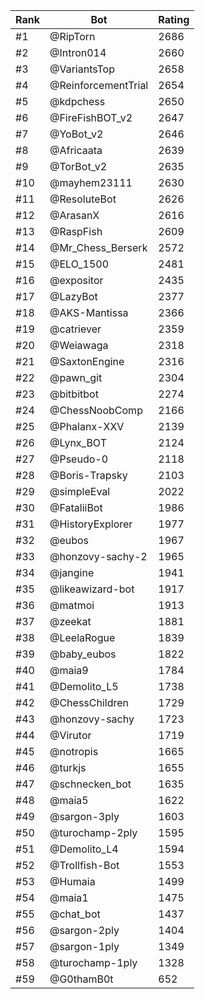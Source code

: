 Rank|Bot|Rating
---|---|---
#1|@RipTorn|2686
#2|@Intron014|2660
#3|@VariantsTop|2658
#4|@ReinforcementTrial|2654
#5|@kdpchess|2650
#6|@FireFishBOT_v2|2647
#7|@YoBot_v2|2646
#8|@Africaata|2639
#9|@TorBot_v2|2635
#10|@mayhem23111|2630
#11|@ResoluteBot|2626
#12|@ArasanX|2616
#13|@RaspFish|2609
#14|@Mr_Chess_Berserk|2572
#15|@ELO_1500|2481
#16|@expositor|2435
#17|@LazyBot|2377
#18|@AKS-Mantissa|2366
#19|@catriever|2359
#20|@Weiawaga|2318
#21|@SaxtonEngine|2316
#22|@pawn_git|2304
#23|@bitbitbot|2274
#24|@ChessNoobComp|2166
#25|@Phalanx-XXV|2139
#26|@Lynx_BOT|2124
#27|@Pseudo-0|2118
#28|@Boris-Trapsky|2103
#29|@simpleEval|2022
#30|@FataliiBot|1986
#31|@HistoryExplorer|1977
#32|@eubos|1967
#33|@honzovy-sachy-2|1965
#34|@jangine|1941
#35|@likeawizard-bot|1917
#36|@matmoi|1913
#37|@zeekat|1881
#38|@LeelaRogue|1839
#39|@baby_eubos|1822
#40|@maia9|1784
#41|@Demolito_L5|1738
#42|@ChessChildren|1729
#43|@honzovy-sachy|1723
#44|@Virutor|1719
#45|@notropis|1665
#46|@turkjs|1655
#47|@schnecken_bot|1635
#48|@maia5|1622
#49|@sargon-3ply|1603
#50|@turochamp-2ply|1595
#51|@Demolito_L4|1594
#52|@Trollfish-Bot|1553
#53|@Humaia|1499
#54|@maia1|1475
#55|@chat_bot|1437
#56|@sargon-2ply|1404
#57|@sargon-1ply|1349
#58|@turochamp-1ply|1328
#59|@G0thamB0t|652
